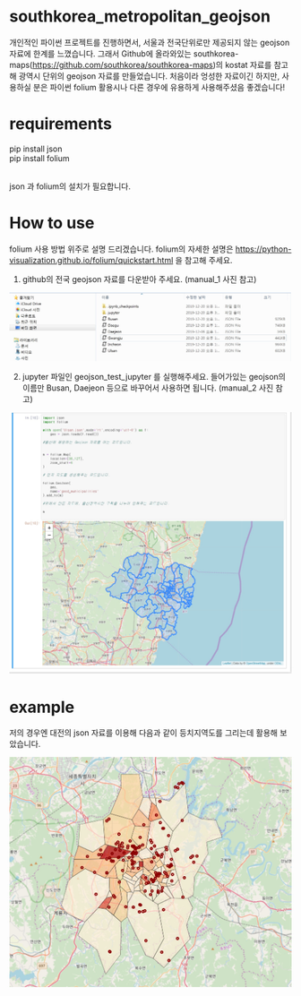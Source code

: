 # southkorea_metropolitan_geojson

개인적인 파이썬 프로젝트를 진행하면서, 서울과 전국단위로만 제공되지 않는 geojson 자료에 한계를 느꼈습니다.
그래서 Github에 올라와있는 southkorea-maps(https://github.com/southkorea/southkorea-maps)의 kostat 자료를 참고해 광역시 단위의
geojson 자료를 만들었습니다. 처음이라 엉성한 자료이긴 하지만, 사용하실 분은 파이썬 folium 활용시나 다른 경우에 유용하게 사용해주셨음 좋겠습니다!


# requirements

  pip install json<br>
  pip install folium<br>
  
 <br> json 과 folium의 설치가 필요합니다.
  
  
# How to use


folium 사용 방법 위주로 설명 드리겠습니다. folium의 자세한 설명은
https://python-visualization.github.io/folium/quickstart.html 을 참고해 주세요.


1. github의 전국 geojson 자료를 다운받아 주세요. (manual_1 사진 참고)


<img src="manual_1.jpg" width="600px">


2. jupyter 파일인 geojson_test_jupyter 를 실행해주세요. 
들어가있는 geojson의 이름만 Busan, Daejeon 등으로 바꾸어서 사용하면 됩니다. (manual_2 사진 참고)

<img src="manual_2.jpg" width="600px">

# example

저의 경우엔 대전의 json 자료를 이용해 다음과 같이 등치지역도를 그리는데 활용해 보았습니다.

<img src="example_1.jpg" width="700px">
